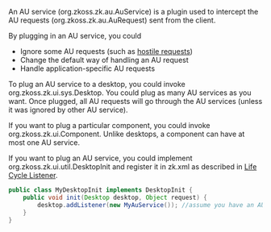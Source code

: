 An AU service
(<javadoc type="interface">org.zkoss.zk.au.AuService</javadoc>) is a
plugin used to intercept the AU requests
(<javadoc>org.zkoss.zk.au.AuRequest</javadoc>) sent from the client.

By plugging in an AU service, you could

- Ignore some AU requests (such as [hostile
  requests]({{site.baseurl}}/zk_dev_ref/security_tips/block_request_for_inaccessible_widgets))
- Change the default way of handling an AU request
- Handle application-specific AU requests

To plug an AU service to a desktop, you could invoke
<javadoc method="addListener(java.lang.Object)" type="interface">org.zkoss.zk.ui.sys.Desktop</javadoc>.
You could plug as many AU services as you want. Once plugged, all AU
requests will go through the AU services (unless it was ignored by other
AU service).

If you want to plug a particular component, you could invoke
<javadoc method="setAuService(org.zkoss.zk.au.AuService)" type="interface">org.zkoss.zk.ui.Component</javadoc>.
Unlike desktops, a component can have at most one AU service.

If you want to plug an AU service, you could implement
<javadoc type="interface">org.zkoss.zk.ui.util.DesktopInit</javadoc> and
register it in zk.xml as described in [Life Cycle
Listener]({{site.baseurl}}/zk_dev_ref/customization/life_cycle_listener).

```java
public class MyDesktopInit implements DesktopInit {
    public void init(Desktop desktop, Object request) {
        desktop.addListener(new MyAuService()); //assume you have an AU service called MyAuService
    }
}
```
